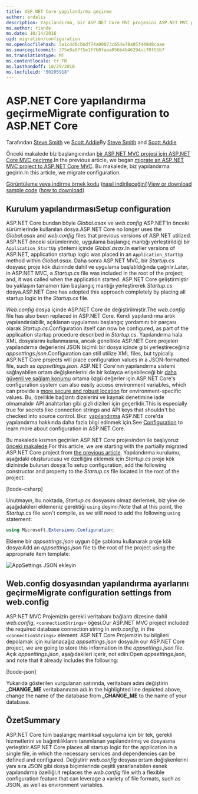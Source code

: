```yaml
---
title: ASP.NET Core yapılandırma geçirme
author: ardalis
description: Yapılandırma, bir ASP.NET Core MVC projesini ASP.NET MVC projesinde geçirmeyi öğrenin.
ms.author: riande
ms.date: 10/14/2016
uid: migration/configuration
ms.openlocfilehash: 5a1c4d0cbbdf74a00073c654e78a05f44948caae
ms.sourcegitcommit: 375e9a67f5e1f7b0faaa056b4b46294cc70f55b7
ms.translationtype: MT
ms.contentlocale: tr-TR
ms.lasthandoff: 10/29/2018
ms.locfileid: "50205918"
---
```

# <a name="migrate-configuration-to-aspnet-core"></a><span data-ttu-id="44207-103">ASP.NET Core yapılandırma geçirme</span><span class="sxs-lookup"><span data-stu-id="44207-103">Migrate configuration to ASP.NET Core</span></span>

<span data-ttu-id="44207-104">Tarafından [Steve Smith](https://ardalis.com/) ve [Scott Addie](https://scottaddie.com)</span><span class="sxs-lookup"><span data-stu-id="44207-104">By [Steve Smith](https://ardalis.com/) and [Scott Addie](https://scottaddie.com)</span></span>

<span data-ttu-id="44207-105">Önceki makalede biz başlangıcından [bir ASP.NET MVC projesi için ASP.NET Core MVC geçirme](xref:migration/mvc).</span><span class="sxs-lookup"><span data-stu-id="44207-105">In the previous article, we began [migrate an ASP.NET MVC project to ASP.NET Core MVC](xref:migration/mvc).</span></span> <span data-ttu-id="44207-106">Bu makalede, biz yapılandırma geçirin.</span><span class="sxs-lookup"><span data-stu-id="44207-106">In this article, we migrate configuration.</span></span>

<span data-ttu-id="44207-107">[Görüntüleme veya indirme örnek kodu](https://github.com/aspnet/Docs/tree/master/aspnetcore/migration/configuration/samples) ([nasıl indirileceğini](xref:index#how-to-download-a-sample))</span><span class="sxs-lookup"><span data-stu-id="44207-107">[View or download sample code](https://github.com/aspnet/Docs/tree/master/aspnetcore/migration/configuration/samples) ([how to download](xref:index#how-to-download-a-sample))</span></span>

## <a name="setup-configuration"></a><span data-ttu-id="44207-108">Kurulum yapılandırması</span><span class="sxs-lookup"><span data-stu-id="44207-108">Setup configuration</span></span>

<span data-ttu-id="44207-109">ASP.NET Core bundan böyle *Global.asax* ve *web.config* ASP.NET'in önceki sürümlerinde kullanılan dosya.</span><span class="sxs-lookup"><span data-stu-id="44207-109">ASP.NET Core no longer uses the *Global.asax* and *web.config* files that previous versions of ASP.NET utilized.</span></span> <span data-ttu-id="44207-110">ASP.NET önceki sürümlerinde, uygulama başlangıç mantığı yerleştirildiği bir `Application_StartUp` yöntemi içinde *Global.asax*.</span><span class="sxs-lookup"><span data-stu-id="44207-110">In earlier versions of ASP.NET, application startup logic was placed in an `Application_StartUp` method within *Global.asax*.</span></span> <span data-ttu-id="44207-111">Daha sonra ASP.NET MVC, bir *Startup.cs* dosyası; proje kök dizininde dahil ve uygulama başlatıldığında çağrılır.</span><span class="sxs-lookup"><span data-stu-id="44207-111">Later, in ASP.NET MVC, a *Startup.cs* file was included in the root of the project; and, it was called when the application started.</span></span> <span data-ttu-id="44207-112">ASP.NET Core geliştirmiştir bu yaklaşım tamamen tüm başlangıç mantığı yerleştirerek *Startup.cs* dosya.</span><span class="sxs-lookup"><span data-stu-id="44207-112">ASP.NET Core has adopted this approach completely by placing all startup logic in the *Startup.cs* file.</span></span>

<span data-ttu-id="44207-113">*Web.config* dosya içinde ASP.NET Core de değiştirilmiştir.</span><span class="sxs-lookup"><span data-stu-id="44207-113">The *web.config* file has also been replaced in ASP.NET Core.</span></span> <span data-ttu-id="44207-114">Kendi yapılandırma artık yapılandırılabilir, açıklanan uygulaması başlangıç yordamını bir parçası olarak *Startup.cs*.</span><span class="sxs-lookup"><span data-stu-id="44207-114">Configuration itself can now be configured, as part of the application startup procedure described in *Startup.cs*.</span></span> <span data-ttu-id="44207-115">Yapılandırma hala XML dosyalarını kullanmasına, ancak genellikle ASP.NET Core projeleri yapılandırma değerlerini JSON biçimli bir dosya içinde gibi yerleştireceğiniz *appsettings.json*.</span><span class="sxs-lookup"><span data-stu-id="44207-115">Configuration can still utilize XML files, but typically ASP.NET Core projects will place configuration values in a JSON-formatted file, such as *appsettings.json*.</span></span> <span data-ttu-id="44207-116">ASP.NET Core'nın yapılandırma sistemi sağlayabilen ortam değişkenlerini de bir kolayca erişebileceği bir [daha güvenli ve sağlam konumu](xref:security/app-secrets) ortama özgü değerler için.</span><span class="sxs-lookup"><span data-stu-id="44207-116">ASP.NET Core's configuration system can also easily access environment variables, which can provide a [more secure and robust location](xref:security/app-secrets) for environment-specific values.</span></span> <span data-ttu-id="44207-117">Bu, özellikle bağlantı dizelerini ve kaynak denetimine iade olmamalıdır API anahtarları gibi gizli dizileri için geçerlidir.</span><span class="sxs-lookup"><span data-stu-id="44207-117">This is especially true for secrets like connection strings and API keys that shouldn't be checked into source control.</span></span> <span data-ttu-id="44207-118">Bkz: [yapılandırma](xref:fundamentals/configuration/index) ASP.NET core'da yapılandırma hakkında daha fazla bilgi edinmek için.</span><span class="sxs-lookup"><span data-stu-id="44207-118">See [Configuration](xref:fundamentals/configuration/index) to learn more about configuration in ASP.NET Core.</span></span>

<span data-ttu-id="44207-119">Bu makalede kısmen geçirilen ASP.NET Core projesinden ile başlıyoruz [önceki makalede](xref:migration/mvc).</span><span class="sxs-lookup"><span data-stu-id="44207-119">For this article, we are starting with the partially migrated ASP.NET Core project from [the previous article](xref:migration/mvc).</span></span> <span data-ttu-id="44207-120">Yapılandırma kurulumu, aşağıdaki oluşturucusu ve özelliğini eklemek için *Startup.cs* proje kök dizininde bulunan dosya:</span><span class="sxs-lookup"><span data-stu-id="44207-120">To setup configuration, add the following constructor and property to the *Startup.cs* file located in the root of the project:</span></span>

[!code-csharp[](configuration/samples/WebApp1/src/WebApp1/Startup.cs?range=11-16)]

<span data-ttu-id="44207-121">Unutmayın, bu noktada, *Startup.cs* dosyasını olmaz derlemek, biz yine de aşağıdakileri eklemeniz gerektiği `using` deyimi:</span><span class="sxs-lookup"><span data-stu-id="44207-121">Note that at this point, the *Startup.cs* file won't compile, as we still need to add the following `using` statement:</span></span>

```csharp
using Microsoft.Extensions.Configuration;
```

<span data-ttu-id="44207-122">Ekleme bir *appsettings.json* uygun öğe şablonu kullanarak proje kök dosya:</span><span class="sxs-lookup"><span data-stu-id="44207-122">Add an *appsettings.json* file to the root of the project using the appropriate item template:</span></span>

![AppSettings JSON ekleyin](configuration/_static/add-appsettings-json.png)

## <a name="migrate-configuration-settings-from-webconfig"></a><span data-ttu-id="44207-124">Web.config dosyasından yapılandırma ayarlarını geçirme</span><span class="sxs-lookup"><span data-stu-id="44207-124">Migrate configuration settings from web.config</span></span>

<span data-ttu-id="44207-125">ASP.NET MVC Projemizin gerekli veritabanı bağlantı dizesine dahil *web.config*, `<connectionStrings>` öğesi.</span><span class="sxs-lookup"><span data-stu-id="44207-125">Our ASP.NET MVC project included the required database connection string in *web.config*, in the `<connectionStrings>` element.</span></span> <span data-ttu-id="44207-126">ASP.NET Core Projemizin bu bilgileri depolamak için kullanacağız *appsettings.json* dosya.</span><span class="sxs-lookup"><span data-stu-id="44207-126">In our ASP.NET Core project, we are going to store this information in the *appsettings.json* file.</span></span> <span data-ttu-id="44207-127">Açık *appsettings.json*, aşağıdakileri içerir, not edin:</span><span class="sxs-lookup"><span data-stu-id="44207-127">Open *appsettings.json*, and note that it already includes the following:</span></span>

[!code-json[](../migration/configuration/samples/WebApp1/src/WebApp1/appsettings.json?highlight=4)]

<span data-ttu-id="44207-128">Yukarıda gösterilen vurgulanan satırında, veritabanı adını değiştirin **_CHANGE_ME** veritabanınızın adı.</span><span class="sxs-lookup"><span data-stu-id="44207-128">In the highlighted line depicted above, change the name of the database from **_CHANGE_ME** to the name of your database.</span></span>

## <a name="summary"></a><span data-ttu-id="44207-129">Özet</span><span class="sxs-lookup"><span data-stu-id="44207-129">Summary</span></span>

<span data-ttu-id="44207-130">ASP.NET Core tüm başlangıç mantıksal uygulama için bir tek, gerekli hizmetlerini ve bağımlılıklarını tanımlanan yapılandırılmış ve dosyasına yerleştirir.</span><span class="sxs-lookup"><span data-stu-id="44207-130">ASP.NET Core places all startup logic for the application in a single file, in which the necessary services and dependencies can be defined and configured.</span></span> <span data-ttu-id="44207-131">Değiştirir *web.config* dosyası ortam değişkenlerini yanı sıra JSON gibi dosya biçimlerinde çeşitli yararlanabilen esnek yapılandırma özelliği.</span><span class="sxs-lookup"><span data-stu-id="44207-131">It replaces the *web.config* file with a flexible configuration feature that can leverage a variety of file formats, such as JSON, as well as environment variables.</span></span>
